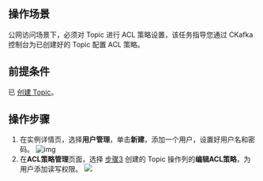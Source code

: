 ## 操作场景

公网访问场景下，必须对 Topic 进行 ACL 策略设置，该任务指导您通过 CKafka 控制台为已创建好的 Topic 配置 ACL 策略。

## 前提条件

已 [创建 Topic](https://intl.cloud.tencent.com/document/product/597/40046)。

## 操作步骤

1. 在实例详情页，选择**用户管理**，单击**新建**，添加一个用户，设置好用户名和密码。
   ![img](https://main.qcloudimg.com/raw/55c1509c27709c8b9b57eda9a4fc0b0e.png)
2. 在**ACL策略管理**页面，选择 [步骤3](https://intl.cloud.tencent.com/document/product/597/40046) 创建的 Topic 操作列的**编辑ACL策略**，为用户添加读写权限。
	 ![](https://main.qcloudimg.com/raw/11c2739ba52c416a4d3cd608142b7982.png)
